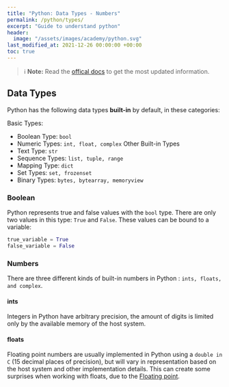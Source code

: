 ```yaml
---
title: "Python: Data Types - Numbers"
permalink: /python/types/
excerpt: "Guide to understand python"
header:
  image: "/assets/images/academy/python.svg"
last_modified_at: 2021-12-26 00:00:00 +00:00
toc: true
---
```


> :information_source: **Note:** Read the [offical docs](https://docs.python.org/3/) to get the most updated information.

## Data Types

Python has the following data types **built-in** by default, in these categories:


Basic Types:
  * Boolean Type: `bool`
  * Numeric Types: `int, float, complex`
Other Built-in Types
  * Text Type: `str`
  * Sequence Types: `list, tuple, range`
  * Mapping Type: `dict`
  * Set Types: `set, frozenset`
  * Binary Types: `bytes, bytearray, memoryview`

### Boolean

Python represents true and false values with the `bool` type.
 There are only two values in this type: `True` and `False`.
  These values can be bound to a variable:

```py
true_variable = True
false_variable = False
```


### Numbers
There are three different kinds of built-in numbers in Python : `ints, floats, and complex`.

#### ints

Integers in Python have arbitrary precision, the amount of digits is limited only by the available memory of the host system.

#### floats

Floating point numbers are usually implemented in Python using a `double in C` (15 decimal places of precision), but will vary in representation based on the host system and other implementation details. This can create some surprises when working with floats, due to the [Floating point](https://0.30000000000000004.com/).
